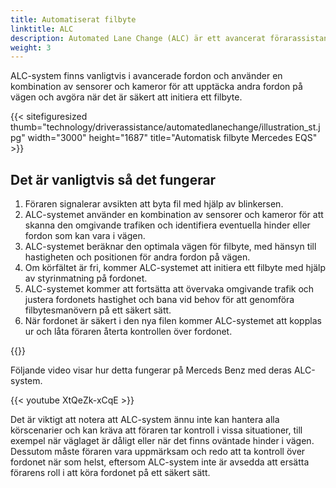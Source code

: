 ```yaml
---
title: Automatiserat filbyte
linktitle: ALC
description: Automated Lane Change (ALC) är ett avancerat förarassistanssystem (ADAS) utformat för att låta ett fordon byta fil på egen hand, utan att föraren behöver styra fordonet eller ta manuell kontroll.
weight: 3
---
```

<!-- markdownlint-disable MD033 -->

ALC-system finns vanligtvis i avancerade fordon och använder en kombination av sensorer och kameror för att upptäcka andra fordon på vägen och avgöra när det är säkert att initiera ett filbyte.

{{< sitefiguresized thumb="technology/driverassistance/automatedlanechange/illustration_st.jpg" width="3000" height="1687" title="Automatisk filbyte Mercedes EQS" >}}

## Det är vanligtvis så det fungerar

1. Föraren signalerar avsikten att byta fil med hjälp av blinkersen.
2. ALC-systemet använder en kombination av sensorer och kameror för att skanna den omgivande trafiken och identifiera eventuella hinder eller fordon som kan vara i vägen.
3. ALC-systemet beräknar den optimala vägen för filbyte, med hänsyn till hastigheten och positionen för andra fordon på vägen.
4. Om körfältet är fri, kommer ALC-systemet att initiera ett filbyte med hjälp av styrinmatning på fordonet.
5. ALC-systemet kommer att fortsätta att övervaka omgivande trafik och justera fordonets hastighet och bana vid behov för att genomföra filbytesmanövern på ett säkert sätt.
6. När fordonet är säkert i den nya filen kommer ALC-systemet att kopplas ur och låta föraren återta kontrollen över fordonet.

{{<evkxdisplayaddarticle />}}

Följande video visar hur detta fungerar på Merceds Benz med deras ALC-system.

{{< youtube XtQeZk-xCqE >}}

Det är viktigt att notera att ALC-system ännu inte kan hantera alla körscenarier och kan kräva att föraren tar kontroll i vissa situationer, till exempel när väglaget är dåligt eller när det finns oväntade hinder i vägen. Dessutom måste föraren vara uppmärksam och redo att ta kontroll över fordonet när som helst, eftersom ALC-system inte är avsedda att ersätta förarens roll i att köra fordonet på ett säkert sätt.
 